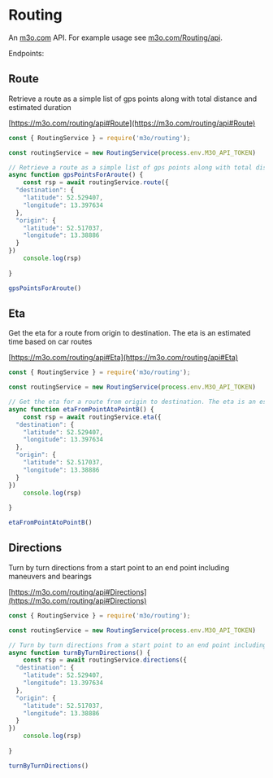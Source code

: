 # Routing

An [m3o.com](https://m3o.com) API. For example usage see [m3o.com/Routing/api](https://m3o.com/Routing/api).

Endpoints:

## Route

Retrieve a route as a simple list of gps points along with total distance and estimated duration


[https://m3o.com/routing/api#Route](https://m3o.com/routing/api#Route)

```js
const { RoutingService } = require('m3o/routing');

const routingService = new RoutingService(process.env.M3O_API_TOKEN)

// Retrieve a route as a simple list of gps points along with total distance and estimated duration
async function gpsPointsForAroute() {
	const rsp = await routingService.route({
  "destination": {
    "latitude": 52.529407,
    "longitude": 13.397634
  },
  "origin": {
    "latitude": 52.517037,
    "longitude": 13.38886
  }
})
	console.log(rsp)
	
}

gpsPointsForAroute()
```
## Eta

Get the eta for a route from origin to destination. The eta is an estimated time based on car routes


[https://m3o.com/routing/api#Eta](https://m3o.com/routing/api#Eta)

```js
const { RoutingService } = require('m3o/routing');

const routingService = new RoutingService(process.env.M3O_API_TOKEN)

// Get the eta for a route from origin to destination. The eta is an estimated time based on car routes
async function etaFromPointAtoPointB() {
	const rsp = await routingService.eta({
  "destination": {
    "latitude": 52.529407,
    "longitude": 13.397634
  },
  "origin": {
    "latitude": 52.517037,
    "longitude": 13.38886
  }
})
	console.log(rsp)
	
}

etaFromPointAtoPointB()
```
## Directions

Turn by turn directions from a start point to an end point including maneuvers and bearings


[https://m3o.com/routing/api#Directions](https://m3o.com/routing/api#Directions)

```js
const { RoutingService } = require('m3o/routing');

const routingService = new RoutingService(process.env.M3O_API_TOKEN)

// Turn by turn directions from a start point to an end point including maneuvers and bearings
async function turnByTurnDirections() {
	const rsp = await routingService.directions({
  "destination": {
    "latitude": 52.529407,
    "longitude": 13.397634
  },
  "origin": {
    "latitude": 52.517037,
    "longitude": 13.38886
  }
})
	console.log(rsp)
	
}

turnByTurnDirections()
```
